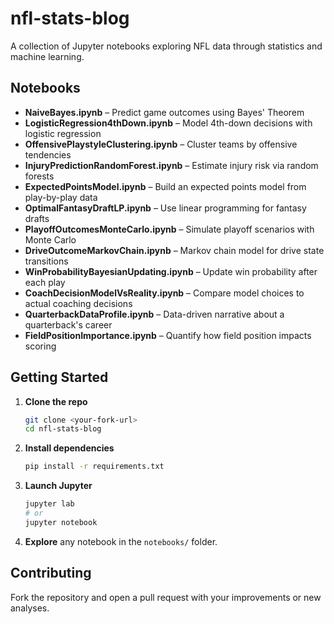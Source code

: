 # nfl-stats-blog

A collection of Jupyter notebooks exploring NFL data through statistics and machine learning.

## Notebooks

- **NaiveBayes.ipynb** – Predict game outcomes using Bayes' Theorem
- **LogisticRegression4thDown.ipynb** – Model 4th-down decisions with logistic regression
- **OffensivePlaystyleClustering.ipynb** – Cluster teams by offensive tendencies
- **InjuryPredictionRandomForest.ipynb** – Estimate injury risk via random forests
- **ExpectedPointsModel.ipynb** – Build an expected points model from play-by-play data
- **OptimalFantasyDraftLP.ipynb** – Use linear programming for fantasy drafts
- **PlayoffOutcomesMonteCarlo.ipynb** – Simulate playoff scenarios with Monte Carlo
- **DriveOutcomeMarkovChain.ipynb** – Markov chain model for drive state transitions
- **WinProbabilityBayesianUpdating.ipynb** – Update win probability after each play
- **CoachDecisionModelVsReality.ipynb** – Compare model choices to actual coaching decisions
- **QuarterbackDataProfile.ipynb** – Data-driven narrative about a quarterback's career
- **FieldPositionImportance.ipynb** – Quantify how field position impacts scoring

## Getting Started

1. **Clone the repo**
   ```bash
   git clone <your-fork-url>
   cd nfl-stats-blog
   ```

2. **Install dependencies**
   ```bash
   pip install -r requirements.txt
   ```

3. **Launch Jupyter**
   ```bash
   jupyter lab
   # or
   jupyter notebook
   ```

4. **Explore** any notebook in the `notebooks/` folder.

## Contributing

Fork the repository and open a pull request with your improvements or new analyses.


